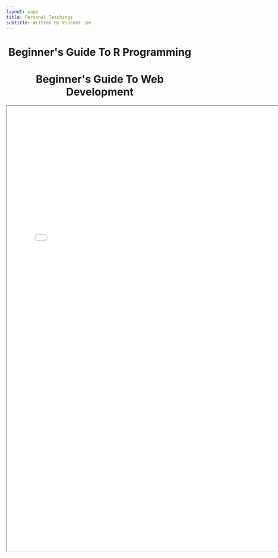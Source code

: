 ```yaml
---
layout: page
title: Personal Teachings
subtitle: Written By Vincent Lee
---
```


<center><h1>Beginner's Guide To R Programming</h1></center>

<center><h1>Beginner's Guide To Web Development</h1></center>

<iframe src="/img/web.pdf" width="750" height="1200">
